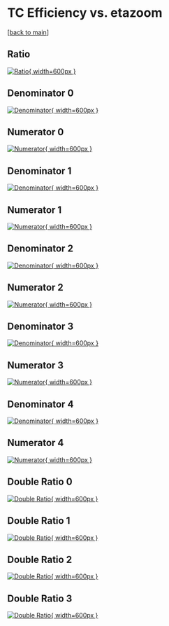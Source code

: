 # TC Efficiency vs. etazoom

[[back to main](./)]



## Ratio

[![Ratio](../mtv/var/TC_xtr_211_0_eff_etazoom.png){ width=600px }](../mtv/var/TC_xtr_211_0_eff_etazoom.pdf)

## Denominator 0

[![Denominator](../mtv/den/TC_xtr_211_0_eff_etazoom_den0.png){ width=600px }](../mtv/den/TC_xtr_211_0_eff_etazoom_den0.pdf)

## Numerator 0

[![Numerator](../mtv/num/TC_xtr_211_0_eff_etazoom_num0.png){ width=600px }](../mtv/num/TC_xtr_211_0_eff_etazoom_num0.pdf)

## Denominator 1

[![Denominator](../mtv/den/TC_xtr_211_0_eff_etazoom_den1.png){ width=600px }](../mtv/den/TC_xtr_211_0_eff_etazoom_den1.pdf)

## Numerator 1

[![Numerator](../mtv/num/TC_xtr_211_0_eff_etazoom_num1.png){ width=600px }](../mtv/num/TC_xtr_211_0_eff_etazoom_num1.pdf)

## Denominator 2

[![Denominator](../mtv/den/TC_xtr_211_0_eff_etazoom_den2.png){ width=600px }](../mtv/den/TC_xtr_211_0_eff_etazoom_den2.pdf)

## Numerator 2

[![Numerator](../mtv/num/TC_xtr_211_0_eff_etazoom_num2.png){ width=600px }](../mtv/num/TC_xtr_211_0_eff_etazoom_num2.pdf)

## Denominator 3

[![Denominator](../mtv/den/TC_xtr_211_0_eff_etazoom_den3.png){ width=600px }](../mtv/den/TC_xtr_211_0_eff_etazoom_den3.pdf)

## Numerator 3

[![Numerator](../mtv/num/TC_xtr_211_0_eff_etazoom_num3.png){ width=600px }](../mtv/num/TC_xtr_211_0_eff_etazoom_num3.pdf)

## Denominator 4

[![Denominator](../mtv/den/TC_xtr_211_0_eff_etazoom_den4.png){ width=600px }](../mtv/den/TC_xtr_211_0_eff_etazoom_den4.pdf)

## Numerator 4

[![Numerator](../mtv/num/TC_xtr_211_0_eff_etazoom_num4.png){ width=600px }](../mtv/num/TC_xtr_211_0_eff_etazoom_num4.pdf)

## Double Ratio 0

[![Double Ratio](../mtv/ratio/TC_xtr_211_0_eff_etazoom_ratio0.png){ width=600px }](../mtv/ratio/TC_xtr_211_0_eff_etazoom_ratio0.pdf)

## Double Ratio 1

[![Double Ratio](../mtv/ratio/TC_xtr_211_0_eff_etazoom_ratio1.png){ width=600px }](../mtv/ratio/TC_xtr_211_0_eff_etazoom_ratio1.pdf)

## Double Ratio 2

[![Double Ratio](../mtv/ratio/TC_xtr_211_0_eff_etazoom_ratio2.png){ width=600px }](../mtv/ratio/TC_xtr_211_0_eff_etazoom_ratio2.pdf)

## Double Ratio 3

[![Double Ratio](../mtv/ratio/TC_xtr_211_0_eff_etazoom_ratio3.png){ width=600px }](../mtv/ratio/TC_xtr_211_0_eff_etazoom_ratio3.pdf)

